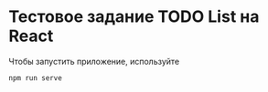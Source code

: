 # Тестовое задание TODO List на React

Чтобы запустить приложение, используйте

```
npm run serve
```

